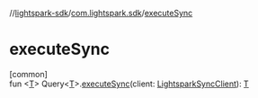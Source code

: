 //[lightspark-sdk](../../index.md)/[com.lightspark.sdk](index.md)/[executeSync](execute-sync.md)

# executeSync

[common]\
fun &lt;[T](execute-sync.md)&gt; Query&lt;[T](execute-sync.md)&gt;.[executeSync](execute-sync.md)(client: [LightsparkSyncClient](-lightspark-sync-client/index.md)): [T](execute-sync.md)
